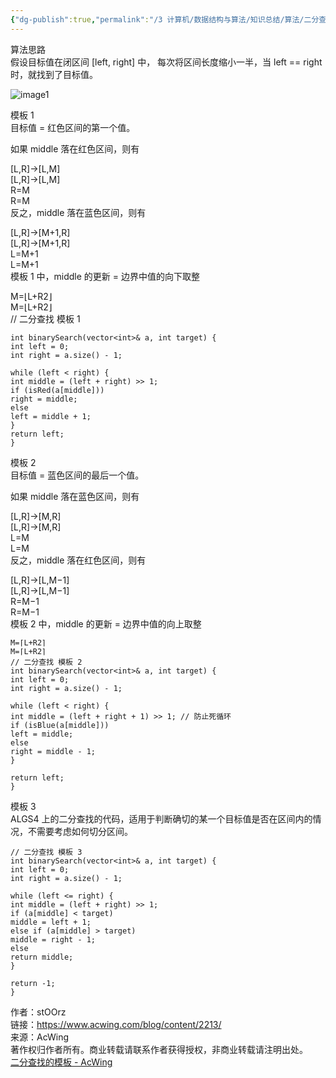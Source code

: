 ```yaml
---
{"dg-publish":true,"permalink":"/3 计算机/数据结构与算法/知识总结/算法/二分查找/","title":"二分查找"}
---
```



算法思路  
假设目标值在闭区间 \[left, right\] 中， 每次将区间长度缩小一半，当 left == right 时，就找到了目标值。

![image1](/img/user/resources/attachments/image1-57.png)

模板 1  
目标值 = 红色区间的第一个值。

如果 middle 落在红色区间，则有

\[L,R\]→\[L,M\]  
\[L,R\]→\[L,M\]  
R=M  
R=M  
反之，middle 落在蓝色区间，则有

\[L,R\]→\[M+1,R\]  
\[L,R\]→\[M+1,R\]  
L=M+1  
L=M+1  
模板 1 中，middle 的更新 = 边界中值的向下取整

M=⌊L+R2⌋  
M=⌊L+R2⌋  
// 二分查找 模板 1  
```
int binarySearch(vector<int>& a, int target) {  
int left = 0;  
int right = a.size() - 1;

while (left < right) {  
int middle = (left + right) >> 1;  
if (isRed(a[middle]))  
right = middle;  
else  
left = middle + 1;  
}
return left;  
}  
```

模板 2  
目标值 = 蓝色区间的最后一个值。

如果 middle 落在蓝色区间，则有

\[L,R\]→\[M,R\]  
\[L,R\]→\[M,R\]  
L=M  
L=M  
反之，middle 落在红色区间，则有

\[L,R\]→\[L,M−1\]  
\[L,R\]→\[L,M−1\]  
R=M−1  
R=M−1  
模板 2 中，middle 的更新 = 边界中值的向上取整

```
M=⌈L+R2⌉  
M=⌈L+R2⌉  
// 二分查找 模板 2  
int binarySearch(vector<int>& a, int target) {  
int left = 0;  
int right = a.size() - 1;

while (left < right) {  
int middle = (left + right + 1) >> 1; // 防止死循环  
if (isBlue(a[middle]))  
left = middle;  
else  
right = middle - 1;  
}

return left;  
}  
```
模板 3  
ALGS4 上的二分查找的代码，适用于判断确切的某一个目标值是否在区间内的情况，不需要考虑如何切分区间。

```
// 二分查找 模板 3  
int binarySearch(vector<int>& a, int target) {  
int left = 0;  
int right = a.size() - 1;

while (left <= right) {  
int middle = (left + right) >> 1;  
if (a[middle] < target)  
middle = left + 1;  
else if (a[middle] > target)  
middle = right - 1;  
else  
return middle;  
}

return -1;  
}
```

作者：stOOrz  
链接：https://www.acwing.com/blog/content/2213/  
来源：AcWing  
著作权归作者所有。商业转载请联系作者获得授权，非商业转载请注明出处。  
[二分查找的模板 - AcWing](https://www.acwing.com/blog/content/2213/)